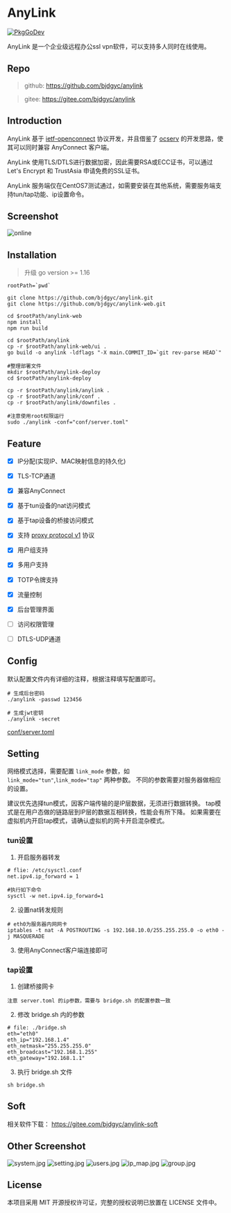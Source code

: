 # AnyLink

[![PkgGoDev](https://pkg.go.dev/badge/github.com/bjdgyc/anylink)](https://pkg.go.dev/github.com/bjdgyc/anylink)

AnyLink 是一个企业级远程办公ssl vpn软件，可以支持多人同时在线使用。

## Repo

> github: https://github.com/bjdgyc/anylink

> gitee: https://gitee.com/bjdgyc/anylink

## Introduction

AnyLink 基于 [ietf-openconnect](https://tools.ietf.org/html/draft-mavrogiannopoulos-openconnect-02)
协议开发，并且借鉴了 [ocserv](http://ocserv.gitlab.io/www/index.html) 的开发思路，使其可以同时兼容 AnyConnect 客户端。

AnyLink 使用TLS/DTLS进行数据加密，因此需要RSA或ECC证书，可以通过 Let's Encrypt 和 TrustAsia 申请免费的SSL证书。

AnyLink 服务端仅在CentOS7测试通过，如需要安装在其他系统，需要服务端支持tun/tap功能、ip设置命令。

## Screenshot

![online](https://gitee.com/bjdgyc/anylink/raw/master/screenshot/online.jpg)

## Installation

> 升级 go version >= 1.16

```shell
rootPath=`pwd`

git clone https://github.com/bjdgyc/anylink.git
git clone https://github.com/bjdgyc/anylink-web.git

cd $rootPath/anylink-web
npm install
npm run build

cd $rootPath/anylink
cp -r $rootPath/anylink-web/ui .
go build -o anylink -ldflags "-X main.COMMIT_ID=`git rev-parse HEAD`"

#整理部署文件
mkdir $rootPath/anylink-deploy
cd $rootPath/anylink-deploy

cp -r $rootPath/anylink/anylink .
cp -r $rootPath/anylink/conf .
cp -r $rootPath/anylink/downfiles .

#注意使用root权限运行
sudo ./anylink -conf="conf/server.toml"
```

## Feature

- [x] IP分配(实现IP、MAC映射信息的持久化)
- [x] TLS-TCP通道
- [x] 兼容AnyConnect
- [x] 基于tun设备的nat访问模式
- [x] 基于tap设备的桥接访问模式
- [x] 支持 [proxy protocol v1](http://www.haproxy.org/download/2.2/doc/proxy-protocol.txt) 协议
- [x] 用户组支持
- [x] 多用户支持
- [x] TOTP令牌支持
- [x] 流量控制
- [x] 后台管理界面

- [ ] 访问权限管理
- [ ] DTLS-UDP通道

## Config

默认配置文件内有详细的注释，根据注释填写配置即可。

```shell
# 生成后台密码
./anylink -passwd 123456

# 生成jwt密钥
./anylink -secret
```

[conf/server.toml](https://github.com/bjdgyc/anylink/blob/master/conf/server.toml)

## Setting

网络模式选择，需要配置 `link_mode` 参数，如 `link_mode="tun"`,`link_mode="tap"` 两种参数。 不同的参数需要对服务器做相应的设置。

建议优先选择tun模式，因客户端传输的是IP层数据，无须进行数据转换。 tap模式是在用户态做的链路层到IP层的数据互相转换，性能会有所下降。 如果需要在虚拟机内开启tap模式，请确认虚拟机的网卡开启混杂模式。

### tun设置

1. 开启服务器转发

 ```shell
 # flie: /etc/sysctl.conf
 net.ipv4.ip_forward = 1

 #执行如下命令
 sysctl -w net.ipv4.ip_forward=1
 ```

2. 设置nat转发规则

```shell
# eth0为服务器内网网卡
iptables -t nat -A POSTROUTING -s 192.168.10.0/255.255.255.0 -o eth0 -j MASQUERADE
```

3. 使用AnyConnect客户端连接即可

### tap设置

1. 创建桥接网卡

```
注意 server.toml 的ip参数，需要与 bridge.sh 的配置参数一致
```

2. 修改 bridge.sh 内的参数

```
# file: ./bridge.sh
eth="eth0"
eth_ip="192.168.1.4"
eth_netmask="255.255.255.0"
eth_broadcast="192.168.1.255"
eth_gateway="192.168.1.1"
```

3. 执行 bridge.sh 文件

```
sh bridge.sh
```

## Soft

相关软件下载： https://gitee.com/bjdgyc/anylink-soft

## Other Screenshot

![system.jpg](https://gitee.com/bjdgyc/anylink/raw/master/screenshot/system.jpg)
![setting.jpg](https://gitee.com/bjdgyc/anylink/raw/master/screenshot/setting.jpg)
![users.jpg](https://gitee.com/bjdgyc/anylink/raw/master/screenshot/users.jpg)
![ip_map.jpg](https://gitee.com/bjdgyc/anylink/raw/master/screenshot/ip_map.jpg)
![group.jpg](https://gitee.com/bjdgyc/anylink/raw/master/screenshot/group.jpg)

## License

本项目采用 MIT 开源授权许可证，完整的授权说明已放置在 LICENSE 文件中。








